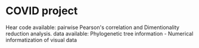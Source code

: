 # COVID project
Hear 
code available: pairwise Pearson's correlation and Dimentionality reduction analysis.
data available: Phylogenetic tree information - Numerical informatization of visual data

